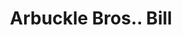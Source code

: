 ---
doi: 10.7916/D86X0P5Q
date_other: '1886'
date_other_textual: '1886'
form: printed ephemera
genre:
- Invoices
name:
- Arbuckle Bros.
object_in_context_url: https://biggert.cul.columbia.edu/items/view/ave_biggert_00946
subject_hierarchical_geographic:
- New York, New York, United States
subject_name:
- Arbuckle Bros.
title: Arbuckle Bros.. Bill
sort_title: Arbuckle Bros.. Bill
call_number: ave_biggert_00946
coordinates:
- 40.71277777777778,-74.00583333333333
pid: ave_biggert_00946
identifiers: ave_biggert_00946
thumbnail: https://derivativo-3.library.columbia.edu/iiif/2/ldpd:344494/full/!256,256/0/native.jpg
permalink: /biggert/ave_biggert_00946/
layout: iiif-image-page
---
